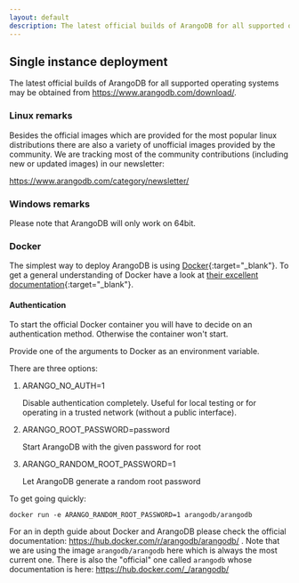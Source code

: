 ```yaml
---
layout: default
description: The latest official builds of ArangoDB for all supported operating systems may be obtained from https
---
```

Single instance deployment
--------------------------

The latest official builds of ArangoDB for all supported operating systems may be obtained from https://www.arangodb.com/download/.

### Linux remarks

Besides the official images which are provided for the most popular linux distributions there are also a variety of unofficial images provided by the community. We are tracking most of the community contributions (including new or updated images) in our newsletter:

https://www.arangodb.com/category/newsletter/

### Windows remarks

Please note that ArangoDB will only work on 64bit.

### Docker

The simplest way to deploy ArangoDB is using [Docker](https://docker.io/){:target="_blank"}. To get a general understanding of Docker have a look at [their excellent documentation](https://docs.docker.com/){:target="_blank"}.

#### Authentication

To start the official Docker container you will have to decide on an authentication method. Otherwise the container won't start.

Provide one of the arguments to Docker as an environment variable.

There are three options:

1. ARANGO_NO_AUTH=1

   Disable authentication completely. Useful for local testing or for operating in a trusted network (without a public interface).
        
2. ARANGO_ROOT_PASSWORD=password

   Start ArangoDB with the given password for root
        
3. ARANGO_RANDOM_ROOT_PASSWORD=1

   Let ArangoDB generate a random root password
        
To get going quickly:

`docker run -e ARANGO_RANDOM_ROOT_PASSWORD=1 arangodb/arangodb`

For an in depth guide about Docker and ArangoDB please check the official documentation: https://hub.docker.com/r/arangodb/arangodb/ . Note that we are using the image `arangodb/arangodb` here which is always the most current one. There is also the "official" one called `arangodb` whose documentation is here: https://hub.docker.com/_/arangodb/
